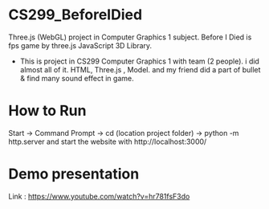 # CS299_BeforeIDied
Three.js (WebGL) project in Computer Graphics 1 subject. Before I Died is fps game by three.js JavaScript 3D Library.

- This is project in CS299 Computer Graphics 1 with team (2 people).
i did almost all of it. HTML, Three.js , Model. and my friend did a part of bullet & find many sound effect in game.

# How to Run
Start -> Command Prompt -> cd (location project folder) -> python -m http.server and start the website with http://localhost:3000/

# Demo presentation
Link : https://www.youtube.com/watch?v=hr781fsF3do
